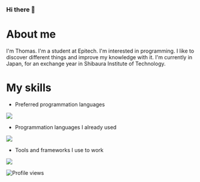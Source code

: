 ### Hi there 👋
# About me
I'm Thomas. I'm a student at Epitech. I'm interested in programming. I like to discover different things and improve my knowledge with it.
I'm currently in Japan, for an exchange year in Shibaura Institute of Technology.

# My skills
- Preferred programmation languages

![](https://skillicons.dev/icons?i=c,cpp)

- Programmation languages I already used

![](https://skillicons.dev/icons?i=py,dart,java,js,lua,md,rust)

- Tools and frameworks I use to work

![](https://skillicons.dev/icons?i=git,idea,vscode,cmake,docker,flutter,github,linux)

![Profile views](https://komarev.com/ghpvc/?username=osvegn)
